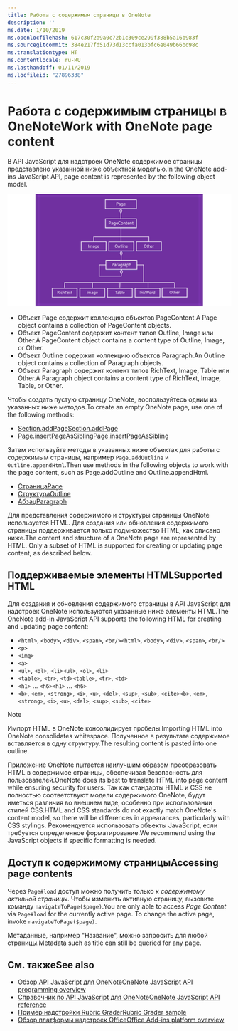 ```yaml
---
title: Работа с содержимым страницы в OneNote
description: ''
ms.date: 1/10/2019
ms.openlocfilehash: 617c30f2a9a0c72b1c309ce299f388b5a16b983f
ms.sourcegitcommit: 384e217fd51d73d13ccfa013bfc6e049b66bd98c
ms.translationtype: HT
ms.contentlocale: ru-RU
ms.lasthandoff: 01/11/2019
ms.locfileid: "27896338"
---
```

# <a name="work-with-onenote-page-content"></a><span data-ttu-id="3cd26-102">Работа с содержимым страницы в OneNote</span><span class="sxs-lookup"><span data-stu-id="3cd26-102">Work with OneNote page content</span></span>

<span data-ttu-id="3cd26-103">В API JavaScript для надстроек OneNote содержимое страницы представлено указанной ниже объектной моделью.</span><span class="sxs-lookup"><span data-stu-id="3cd26-103">In the OneNote add-ins JavaScript API, page content is represented by the following object model.</span></span>

  ![Схема объектной модели страницы OneNote](../images/one-note-om-page.png)

- <span data-ttu-id="3cd26-105">Объект Page содержит коллекцию объектов PageContent.</span><span class="sxs-lookup"><span data-stu-id="3cd26-105">A Page object contains a collection of PageContent objects.</span></span>
- <span data-ttu-id="3cd26-106">Объект PageContent содержит контент типов Outline, Image или Other.</span><span class="sxs-lookup"><span data-stu-id="3cd26-106">A PageContent object contains a content type of Outline, Image, or Other.</span></span>
- <span data-ttu-id="3cd26-107">Объект Outline содержит коллекцию объектов Paragraph.</span><span class="sxs-lookup"><span data-stu-id="3cd26-107">An Outline object contains a collection of Paragraph objects.</span></span>
- <span data-ttu-id="3cd26-108">Объект Paragraph содержит контент типов RichText, Image, Table или Other.</span><span class="sxs-lookup"><span data-stu-id="3cd26-108">A Paragraph object contains a content type of RichText, Image, Table, or Other.</span></span>

<span data-ttu-id="3cd26-109">Чтобы создать пустую страницу OneNote, воспользуйтесь одним из указанных ниже методов.</span><span class="sxs-lookup"><span data-stu-id="3cd26-109">To create an empty OneNote page, use one of the following methods:</span></span>

- [<span data-ttu-id="3cd26-110">Section.addPage</span><span class="sxs-lookup"><span data-stu-id="3cd26-110">Section.addPage</span></span>](https://docs.microsoft.com/javascript/api/onenote/onenote.section#addpage-title-)
- [<span data-ttu-id="3cd26-111">Page.insertPageAsSibling</span><span class="sxs-lookup"><span data-stu-id="3cd26-111">Page.insertPageAsSibling</span></span>](https://docs.microsoft.com/javascript/api/onenote/onenote.section#insertsectionassibling-location--title-)

<span data-ttu-id="3cd26-112">Затем используйте методы в указанных ниже объектах для работы с содержимым страницы, например `Page.addOutline` и `Outline.appendHtml`.</span><span class="sxs-lookup"><span data-stu-id="3cd26-112">Then use methods in the following objects to work with the page content, such as Page.addOutline and Outline.appendHtml.</span></span>

- [<span data-ttu-id="3cd26-113">Страница</span><span class="sxs-lookup"><span data-stu-id="3cd26-113">Page</span></span>](https://docs.microsoft.com/javascript/api/onenote/onenote.page)
- [<span data-ttu-id="3cd26-114">Структура</span><span class="sxs-lookup"><span data-stu-id="3cd26-114">Outline</span></span>](https://docs.microsoft.com/javascript/api/onenote/onenote.outline)
- [<span data-ttu-id="3cd26-115">Абзац</span><span class="sxs-lookup"><span data-stu-id="3cd26-115">Paragraph</span></span>](https://docs.microsoft.com/javascript/api/onenote/onenote.paragraph)

<span data-ttu-id="3cd26-p101">Для представления содержимого и структуры страницы OneNote используется HTML. Для создания или обновления содержимого страницы поддерживается только подмножество HTML, как описано ниже.</span><span class="sxs-lookup"><span data-stu-id="3cd26-p101">The content and structure of a OneNote page are represented by HTML. Only a subset of HTML is supported for creating or updating page content, as described below.</span></span>

## <a name="supported-html"></a><span data-ttu-id="3cd26-118">Поддерживаемые элементы HTML</span><span class="sxs-lookup"><span data-stu-id="3cd26-118">Supported HTML</span></span>

<span data-ttu-id="3cd26-119">Для создания и обновления содержимого страницы в API JavaScript для надстроек OneNote используются указанные ниже элементы HTML.</span><span class="sxs-lookup"><span data-stu-id="3cd26-119">The OneNote add-in JavaScript API supports the following HTML for creating and updating page content:</span></span>

- <span data-ttu-id="3cd26-120">`<html>`, `<body>`, `<div>`, `<span>`, `<br/>`</span><span class="sxs-lookup"><span data-stu-id="3cd26-120">`<html>`, `<body>`, `<div>`, `<span>`, `<br/>`</span></span>
- `<p>`
- `<img>`
- `<a>`
- <span data-ttu-id="3cd26-121">`<ul>`, `<ol>`, `<li>`</span><span class="sxs-lookup"><span data-stu-id="3cd26-121">`<ul>`, `<ol>`, `<li>`</span></span>
- <span data-ttu-id="3cd26-122">`<table>`, `<tr>`, `<td>`</span><span class="sxs-lookup"><span data-stu-id="3cd26-122">`<table>`, `<tr>`, `<td>`</span></span>
- <span data-ttu-id="3cd26-123">`<h1>` ... `<h6>`</span><span class="sxs-lookup"><span data-stu-id="3cd26-123">`<h1>` ... `<h6>`</span></span>
- <span data-ttu-id="3cd26-124">`<b>`, `<em>`, `<strong>`, `<i>`, `<u>`, `<del>`, `<sup>`, `<sub>`, `<cite>`</span><span class="sxs-lookup"><span data-stu-id="3cd26-124">`<b>`, `<em>`, `<strong>`, `<i>`, `<u>`, `<del>`, `<sup>`, `<sub>`, `<cite>`</span></span>

> [!NOTE]
> <span data-ttu-id="3cd26-125">Импорт HTML в OneNote консолидирует пробелы.</span><span class="sxs-lookup"><span data-stu-id="3cd26-125">Importing HTML into OneNote consolidates whitespace.</span></span> <span data-ttu-id="3cd26-126">Полученное в результате содержимое вставляется в одну структуру.</span><span class="sxs-lookup"><span data-stu-id="3cd26-126">The resulting content is pasted into one outline.</span></span>

<span data-ttu-id="3cd26-127">Приложение OneNote пытается наилучшим образом преобразовать HTML в содержимое страницы, обеспечивая безопасность для пользователей.</span><span class="sxs-lookup"><span data-stu-id="3cd26-127">OneNote does its best to translate HTML into page content while ensuring security for users.</span></span> <span data-ttu-id="3cd26-128">Так как стандарты HTML и CSS не полностью соответствуют модели содержимого OneNote, будут иметься различия во внешнем виде, особенно при использовании стилей CSS.</span><span class="sxs-lookup"><span data-stu-id="3cd26-128">HTML and CSS standards do not exactly match OneNote's content model, so there will be differences in appearances, particularly with CSS stylings.</span></span> <span data-ttu-id="3cd26-129">Рекомендуется использовать объекты JavaScript, если требуется определенное форматирование.</span><span class="sxs-lookup"><span data-stu-id="3cd26-129">We recommend using the JavaScript objects if specific formatting is needed.</span></span>

## <a name="accessing-page-contents"></a><span data-ttu-id="3cd26-130">Доступ к содержимому страницы</span><span class="sxs-lookup"><span data-stu-id="3cd26-130">Accessing page contents</span></span>

<span data-ttu-id="3cd26-p104">Через `Page#load` доступ можно получить только к *содержимому активной страницы*. Чтобы изменить активную страницу, вызовите команду `navigateToPage($page)`.</span><span class="sxs-lookup"><span data-stu-id="3cd26-p104">You are only able to access *Page Content* via `Page#load` for the currently active page. To change the active  page, invoke `navigateToPage($page)`.</span></span>

<span data-ttu-id="3cd26-133">Метаданные, например "Название", можно запросить для любой страницы.</span><span class="sxs-lookup"><span data-stu-id="3cd26-133">Metadata such as title can still be queried for any page.</span></span>

## <a name="see-also"></a><span data-ttu-id="3cd26-134">См. также</span><span class="sxs-lookup"><span data-stu-id="3cd26-134">See also</span></span>

- [<span data-ttu-id="3cd26-135">Обзор API JavaScript для OneNote</span><span class="sxs-lookup"><span data-stu-id="3cd26-135">OneNote JavaScript API programming overview</span></span>](onenote-add-ins-programming-overview.md)
- [<span data-ttu-id="3cd26-136">Справочник по API JavaScript для OneNote</span><span class="sxs-lookup"><span data-stu-id="3cd26-136">OneNote JavaScript API reference</span></span>](https://docs.microsoft.com/office/dev/add-ins/reference/overview/onenote-add-ins-javascript-reference)
- [<span data-ttu-id="3cd26-137">Пример надстройки Rubric Grader</span><span class="sxs-lookup"><span data-stu-id="3cd26-137">Rubric Grader sample</span></span>](https://github.com/OfficeDev/OneNote-Add-in-Rubric-Grader)
- [<span data-ttu-id="3cd26-138">Обзор платформы надстроек Office</span><span class="sxs-lookup"><span data-stu-id="3cd26-138">Office Add-ins platform overview</span></span>](../overview/office-add-ins.md)
